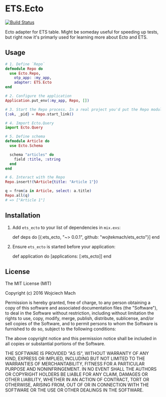 # ETS.Ecto

[![Build Status](https://travis-ci.org/wojtekmach/ets_ecto.svg?branch=master)](https://travis-ci.org/wojtekmach/ets_ecto)

Ecto adapter for ETS table. Might be someday useful for speeding up tests, but right now it's primarly used for learning more about Ecto and ETS.

## Usage

```elixir
# 1. Define `Repo`
defmodule Repo do
  use Ecto.Repo,
    otp_app: :my_app,
    adapter: ETS.Ecto
end

# 2. Configure the application
Application.put_env(:my_app, Repo, [])

# 3. Start the Repo process. In a real project you'd put the Repo module in your project's supervision tree:
{:ok, _pid} = Repo.start_link()

# 4. Import Ecto.Query
import Ecto.Query

# 5. Define schema
defmodule Article do
  use Ecto.Schema

  schema "articles" do
    field :title, :string
  end
end

# 6. Interact with the Repo
Repo.insert!(%Article{title: "Article 1"})

q = from(a in Article, select: a.title)
Repo.all(q)
# => ["Article 1"]
```

## Installation

  1. Add `ets_ecto` to your list of dependencies in `mix.exs`:

        def deps do
          [{:ets_ecto, "~> 0.0.1", github: "wojtekmach/ets_ecto"}]
        end

  2. Ensure `ets_ecto` is started before your application:

        def application do
          [applications: [:ets_ecto]]
        end

## License

The MIT License (MIT)

Copyright (c) 2016 Wojciech Mach

Permission is hereby granted, free of charge, to any person obtaining a copy of this software and associated documentation files (the "Software"), to deal in the Software without restriction, including without limitation the rights to use, copy, modify, merge, publish, distribute, sublicense, and/or sell copies of the Software, and to permit persons to whom the Software is furnished to do so, subject to the following conditions:

The above copyright notice and this permission notice shall be included in all copies or substantial portions of the Software.

THE SOFTWARE IS PROVIDED "AS IS", WITHOUT WARRANTY OF ANY KIND, EXPRESS OR IMPLIED, INCLUDING BUT NOT LIMITED TO THE WARRANTIES OF MERCHANTABILITY, FITNESS FOR A PARTICULAR PURPOSE AND NONINFRINGEMENT. IN NO EVENT SHALL THE AUTHORS OR COPYRIGHT HOLDERS BE LIABLE FOR ANY CLAIM, DAMAGES OR OTHER LIABILITY, WHETHER IN AN ACTION OF CONTRACT, TORT OR OTHERWISE, ARISING FROM, OUT OF OR IN CONNECTION WITH THE SOFTWARE OR THE USE OR OTHER DEALINGS IN THE SOFTWARE.
